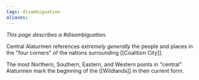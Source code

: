 ```yaml
---
tags: disambiguation
aliases:
---
```


*This page describes a #disambiguation.*

Central Alaturmen references *extremely generally* the people and places in the "four corners" of the nations surrounding [[Coalition City]].

The most Northern, Southern, Eastern, and Western points in "central" Alaturmen mark the beginning of the [[Wildlands]] in their current form. 